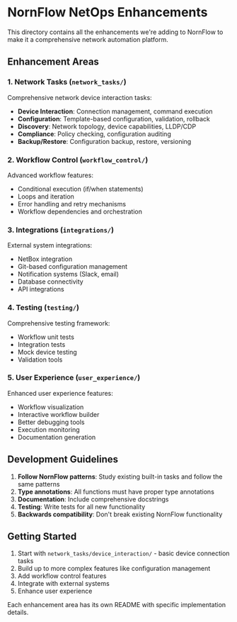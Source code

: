 # NornFlow NetOps Enhancements

This directory contains all the enhancements we're adding to NornFlow to make it a comprehensive network automation platform.

## Enhancement Areas

### 1. Network Tasks (`network_tasks/`)
Comprehensive network device interaction tasks:
- **Device Interaction**: Connection management, command execution
- **Configuration**: Template-based configuration, validation, rollback
- **Discovery**: Network topology, device capabilities, LLDP/CDP
- **Compliance**: Policy checking, configuration auditing
- **Backup/Restore**: Configuration backup, restore, versioning

### 2. Workflow Control (`workflow_control/`)
Advanced workflow features:
- Conditional execution (if/when statements)
- Loops and iteration
- Error handling and retry mechanisms
- Workflow dependencies and orchestration

### 3. Integrations (`integrations/`)
External system integrations:
- NetBox integration
- Git-based configuration management
- Notification systems (Slack, email)
- Database connectivity
- API integrations

### 4. Testing (`testing/`)
Comprehensive testing framework:
- Workflow unit tests
- Integration tests
- Mock device testing
- Validation tools

### 5. User Experience (`user_experience/`)
Enhanced user experience features:
- Workflow visualization
- Interactive workflow builder
- Better debugging tools
- Execution monitoring
- Documentation generation

## Development Guidelines

1. **Follow NornFlow patterns**: Study existing built-in tasks and follow the same patterns
2. **Type annotations**: All functions must have proper type annotations
3. **Documentation**: Include comprehensive docstrings
4. **Testing**: Write tests for all new functionality
5. **Backwards compatibility**: Don't break existing NornFlow functionality

## Getting Started

1. Start with `network_tasks/device_interaction/` - basic device connection tasks
2. Build up to more complex features like configuration management
3. Add workflow control features
4. Integrate with external systems
5. Enhance user experience

Each enhancement area has its own README with specific implementation details.
